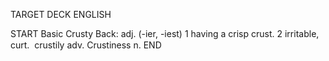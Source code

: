 TARGET DECK
ENGLISH

START
Basic
Crusty
Back: adj. (-ier, -iest) 1 having a crisp crust. 2 irritable, curt.  crustily adv. Crustiness n.
END
